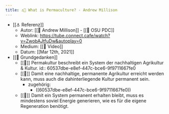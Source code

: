 ```yaml
---
title: ⚓️📝 What is Permaculture? - Andrew Millison
---
```


- [[⚓️ Referenz]]
  - Autor: [[🧑‍ Andrew Millison]] - [[🔖 OSU PDC]]
  - Weblink: https://tube.connect.cafe/watch?v=ZwobAJtfuDw&autoplay=0
  - Medium: [[🔖 Video]]
  - Datum: [[Mar 12th, 2021]]
- [[📝 Grundgedanken]]
  - [[📝]] Permakultur beschreibt ein System der nachhaltigen Agrikultur & Kultur.
    id:: 60537dbe-e8ef-447c-bce6-9f9711667fe0
  - [[📝]] Damit eine nachhaltige, permanente Agrikultur erreicht werden kann, muss auch die dahinterliegende Kultur permanent sein.
    - zugehörig:
      - ((60537dbe-e8ef-447c-bce6-9f9711667fe0))
  - [[📝]] Damit ein System permanent erhalten bleibt, muss es mindestens soviel Energie generieren, wie es für die eigene Regeneration benötigt.